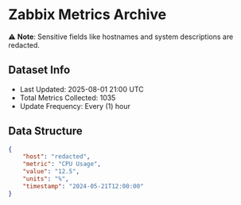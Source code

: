# Zabbix Metrics Archive

⚠️ **Note**: Sensitive fields like hostnames and system descriptions are redacted.

## Dataset Info
- Last Updated: 2025-08-01 21:00 UTC
- Total Metrics Collected: 1035
- Update Frequency: Every (1) hour

## Data Structure
```json
{
    "host": "redacted",
    "metric": "CPU Usage",
    "value": "12.5",
    "units": "%",
    "timestamp": "2024-05-21T12:00:00"
}
```
